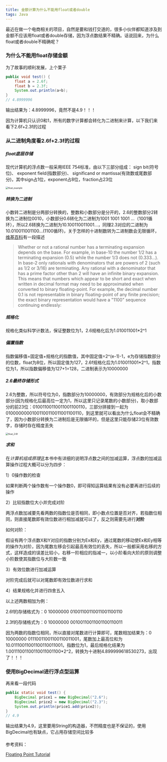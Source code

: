 ```yaml
---
title: 金额计算为什么不能用float或者double
tags: Java 
---
```




最近在做一个电商相关的项目，自然是要和钱打交道的，很多小伙伴都知道涉及到金额不应该用float或者double存储，因为浮点数结果不精确。话说回来，为什么float或者double不精确呢？

### 为什么不能用float存储金额

为了故事的顺利发展，上个栗子

```java
public void test() {
  	float a = 2.6f;
  	float b = 2.3f;
  	System.out.println(a+b);
}
// 4.8999996
```

输出结果为：4.8999996，竟然不是4.9！！！

因为计算机只认识0和1，所有的数字计算都会转化为二进制来计算，以下我们来看下2.6f+2.3f的过程

### 从二进制角度看2.6f+2.3f的过程

##### float底层存储

现代计算机的浮点数一般采用IEEE 754标准，由以下三部分组成： sign bit(符号位)、 exponent field(指数部分)、 significand or mantissa(有效数或尾数部分)，其中sign占1位，exponent占8位，fraction占23位

<img src="https://moonto.org/assets/images/java/float_example.png" alt="float_example" style="zoom:50%;" />



##### 转换为二进制

小数转二进制是分两部分转换的，整数和小数部分是分开的，2.6的整数部分2转换为二进制位0010，小数部分0.6转化为二进制为1001 1001 1001 ...（1001循环），所以2.6转换为二进制为10.100110011001...，同理2.3对应的二进制为10.010011001100...(1100循环)，关于怎样的十进制数转为二进制数会无限循环，[维基百科](https://en.wikipedia.org/wiki/Floating-point_arithmetic)有一段描述

> Whether or not a rational number has a terminating expansion depends on the base. For example, in base-10 the number 1/2 has a terminating expansion (0.5) while the number 1/3 does not (0.333...). In base-2 only rationals with denominators that are powers of 2 (such as 1/2 or 3/16) are terminating. Any rational with a denominator that has a prime factor other than 2 will have an infinite binary expansion. This means that numbers which appear to be short and exact when written in decimal format may need to be approximated when converted to binary floating-point. For example, the decimal number 0.1 is not representable in binary floating-point of any finite precision; the exact binary representation would have a "1100" sequence continuing endlessly:

##### 规格化

规格化类似科学计数法，保证整数位为1，2.6规格化后为1.010011001*2^1

##### 偏置指数

指数偏移值=固定值+规格化的指数值，其中固定值=2^(e-1)-1，e为存储指数部分的位数，float为8位，所以固定值为127，2.6f规格化后为1.010011001*2^1，指数位为1，所以指数偏移值为127+1=128，二进制表示为10000000

##### 2.6最终存储形式

2.6为整数，所以符号位为0，指数部分为10000000，有效部分为规格化后的小数部分(因为规格化后最高位一定为1，所以这里只记录尾数的小数部分)，取小数部分的前23位：01001100110011001100110，三部分拼接到一起为01000000001001100110011001100110，到这里就可以看出为什么float会不精确了，因为小数部分转换为二进制后是无限循环的，但是这里只能存储23位有效数字，存储时存在精度丢失

<img src="https://moonto.org/assets/images/java/float-2.6.png" alt="float_2.6f" style="zoom:50%;" />

##### 求和

在*计算机组成原理*这本书中有详细的说明浮点数之间的加减运算，浮点数的加减运算操作过程大概可以分为四步：

1）0操作数的检查

如果判断两个操作数有一个操作数0，即可得知运算结果有没有必要再进行后续的操作

2）比较指数位大小并完成对阶

两浮点数加减要先看两数的指数位是否相同，即小数点位置是否对齐，若指数位相同，则直接尾数即有效位数进行相加减就可以了，反之则需要先进行**对阶**

如何对阶：

假设有两个浮点数X和Y对应的指数分别为Ex和Ey，通过尾数的移动使Ex和Ey相等的操作为对阶，因为尾数左移会引起最高有效位的丢失，所以一般都采用右移的方式，这样造成的误差比较小，右移一阶相应的指减一，以小阶看向大阶的原则调整小阶数使其指数位与大阶数一致

3）有效位数进行加减运算

对阶完成后就可以对尾数即有效位数进行求和

4）结果规格化并进行四舍五入

以上述两数相加为例：

2.6f的存储格式为：0  10000000  01001100110011001100110

2.3f的存储格式为：0  10000000  00100110011001100110011

因为两数的指数位相同，所以直接对尾数进行计算即可，尾数相加结果为：0 10000000 01110011001100110011001，尾数加上最高位和为10.01110011001100110011001，指数位为1，最后规格化结果为1.00111001100110011001100*2^2，转换为十进制4.899999618530273，出现了！！！

### 使用BigDecimal进行浮点型运算

再来看一段代码

```java
public static void test() {
    BigDecimal price1 = new BigDecimal("2.6");
    BigDecimal price2 = new BigDecimal("2.3");
    System.out.println(price1.add(price2));
}
// 4.9
```

输出结果为4.9，这里要用String的构造器，不然精度也是不保证的，使用BigDecimal也有缺点，它占用存储空间比较多



#### 

参考资料：

[Floating Point Tutorial](https://www.rfwireless-world.com/Tutorials/floating-point-tutorial.html)

